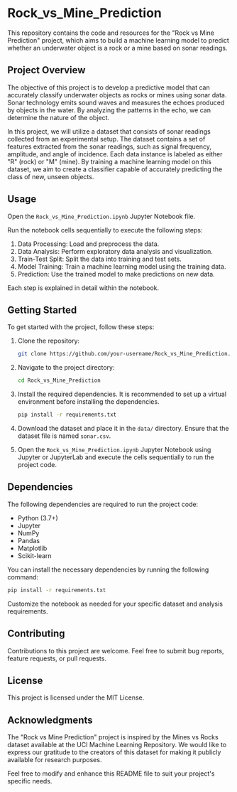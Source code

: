 # Rock_vs_Mine_Prediction

This repository contains the code and resources for the "Rock vs Mine Prediction" project, which aims to build a machine learning model to predict whether an underwater object is a rock or a mine based on sonar readings.

## Project Overview

The objective of this project is to develop a predictive model that can accurately classify underwater objects as rocks or mines using sonar data. Sonar technology emits sound waves and measures the echoes produced by objects in the water. By analyzing the patterns in the echo, we can determine the nature of the object.

In this project, we will utilize a dataset that consists of sonar readings collected from an experimental setup. The dataset contains a set of features extracted from the sonar readings, such as signal frequency, amplitude, and angle of incidence. Each data instance is labeled as either "R" (rock) or "M" (mine). By training a machine learning model on this dataset, we aim to create a classifier capable of accurately predicting the class of new, unseen objects.

## Usage

Open the `Rock_vs_Mine_Prediction.ipynb` Jupyter Notebook file.

Run the notebook cells sequentially to execute the following steps:

1. Data Processing: Load and preprocess the data.
2. Data Analysis: Perform exploratory data analysis and visualization.
3. Train-Test Split: Split the data into training and test sets.
4. Model Training: Train a machine learning model using the training data.
5. Prediction: Use the trained model to make predictions on new data.

Each step is explained in detail within the notebook.

## Getting Started

To get started with the project, follow these steps:

1. Clone the repository:

   ```bash
   git clone https://github.com/your-username/Rock_vs_Mine_Prediction.git
   ```

2. Navigate to the project directory:

   ```bash
   cd Rock_vs_Mine_Prediction
   ```

3. Install the required dependencies. It is recommended to set up a virtual environment before installing the dependencies.

   ```bash
   pip install -r requirements.txt
   ```

4. Download the dataset and place it in the `data/` directory. Ensure that the dataset file is named `sonar.csv`.

5. Open the `Rock_vs_Mine_Prediction.ipynb` Jupyter Notebook using Jupyter or JupyterLab and execute the cells sequentially to run the project code.

## Dependencies

The following dependencies are required to run the project code:

- Python (3.7+)
- Jupyter
- NumPy
- Pandas
- Matplotlib
- Scikit-learn

You can install the necessary dependencies by running the following command:

```bash
pip install -r requirements.txt
```

Customize the notebook as needed for your specific dataset and analysis requirements.

## Contributing

Contributions to this project are welcome. Feel free to submit bug reports, feature requests, or pull requests.

## License

This project is licensed under the MIT License.

## Acknowledgments

The "Rock vs Mine Prediction" project is inspired by the Mines vs Rocks dataset available at the UCI Machine Learning Repository. We would like to express our gratitude to the creators of this dataset for making it publicly available for research purposes.

Feel free to modify and enhance this README file to suit your project's specific needs.